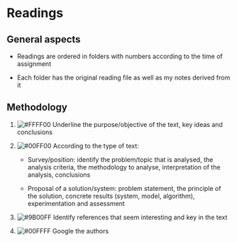 # Readings

## General aspects

-   Readings are ordered in folders with numbers according to the time of assignment

-   Each folder has the original reading file as well as my notes derived from it

## Methodology

1. ![#FFFF00](https://via.placeholder.com/15/FFFF00?text=+) Underline the purpose/objective of the text, key ideas and conclusions

2. ![#00FF00](https://via.placeholder.com/15/00FF00?text=+) According to the type of text:

    - Survey/position: identify the problem/topic that is analysed, the analysis criteria, the methodology to analyse, interpretation of the analysis, conclusions

    - Proposal of a solution/system: problem statement, the principle of the solution, concrete results (system, model, algorithm), experimentation and assessment

3. ![#9B00FF](https://via.placeholder.com/15/9B00FF?text=+) Identify references that seem interesting and key in the text

4. ![#00FFFF](https://via.placeholder.com/15/00FFFF?text=+) Google the authors
